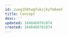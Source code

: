 ```yaml
---
id: zueg1h9twgfxkzjkyfm6emf
title: Concept
desc: ''
updated: 1646460781074
created: 1646460781074
---
```


